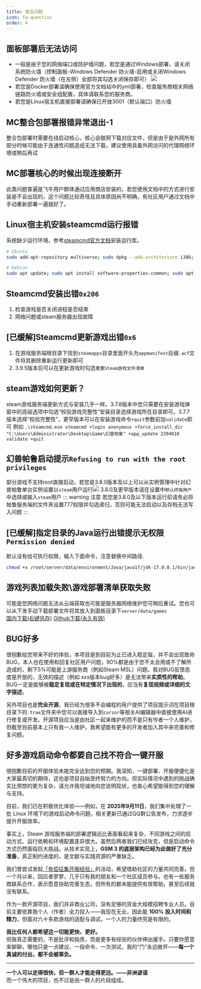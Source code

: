 ```yaml
---
title: 常见问题
icon: fa-question
order: 4
---
```


## 面板部署后无法访问
- 一般是由于您的网络端口或防护墙问题，若您是通过Windows部署，请关闭系统防火墙（控制面板-Windows Defender 防火墙-启用或关闭Windows Defender 防火墙（在左侧）全部将其勾选关闭保存即可）
![](https://images.server.xiaozhuhouses.asia:3000/i/2025/10/16/iyj8qa.png)
- 若您是Docker部署请确保使用官方文档站中的yml部署，检查服务商相关网络链路防火墙或安全组配置，具体请联系您的服务商。
- 若您是Linux宿主机直接部署请确保已开放3001（默认端口）防火墙

## MC整合包部署报错异常退出-1
整合包部署时需要在线启动核心，核心会联网下载对应文件，但是由于是外网所有部分时候可能由于连通性问题造成无法下载，建议使用具备外网访问的代理网络环境或稍后再试

## MC部署核心的时候出现连接断开
此类问题普遍是飞牛用户群体通过应用商店安装的，若您使用文档中的方式进行安装是不会出现的，这个问题比较奇怪且具体原因尚不明确，有社区用户通过文档中手动重新部署一遍就好了。

## Linux宿主机安装steamcmd运行报错
系统缺少运行环境，参考[steamcmd官方文档](https://developer.valvesoftware.com/wiki/SteamCMD#Ubuntu)安装运行库。
```bash
# Ubuntu
sudo add-apt-repository multiverse; sudo dpkg --add-architecture i386; sudo apt update

# Debian
sudo apt update; sudo apt install software-properties-common; sudo apt-add-repository non-free; sudo dpkg --add-architecture i386; sudo apt update
```

## Steamcmd安装出错`0x206`
1. 检查游戏是否关闭进程是否结束
2. 网络问题或steam服务器出现故障

## [已缓解]Steamcmd更新游戏出错`0x6`
1. 在游戏服务端根目录下找到`steamapps`目录里面开头为`appmanifest`后缀`.acf`文件将其删除重新运行更新即可
2. 3.9.5版本后可以在更新游戏时勾选`重置Steam游戏文件清单`

## steam游戏如何更新？
steam游戏服务端更新方式与安装几乎一样。3.7.8版本中您只需要在安装游戏弹窗中的高级选项中勾选“校验游戏完整性”安装目录选择游戏所在目录即可。3.7.7版本选择“校验完整性”，更早版本可以在安装游戏命令`+quit`参数前加`validate`即可 例如
` .\steamcmd.exe steamcmd +login anonymous +force_install_dir "C:\Users\Administrator\Desktop\Game\幻兽帕鲁" +app_update 2394010 validate +quit `

## 幻兽帕鲁启动提示`Refusing to run with the root privileges`
部分游戏不支持root直接启动，若您是3.8.0版本及以上可以从实例管理中针对幻兽帕鲁单台实例设置以`steam`用户运行![](https://images.server.xiaozhuhouses.asia:3000/i/2025/09/23/f243vr.png)
3.8.0及更早版本请在设置中`默认终端用户`中选择或输入`steam`用户
::: warning 注意
若您是3.8.0及以下版本运行前请务必将帕鲁服务端的文件夹设置777权限并勾选递归，否则可能无法启动以及存档无法写入问题
:::

## [已缓解]指定目录的Java运行出错提示无权限`Permission denied`
默认没有给可执行权限，输入下面命令，注意替换中间路径.
```bash
chmod +x /root/server/data/environment/Java/java17/jdk-17.0.0.1/bin/java
```

## 游戏列表加载失败\游戏部署清单获取失败
可能是您网络问题无法从云端获取也可能是服务器网络维护您可稍后重试。您也可以从下发手动下载部署文件将其放入到面板目录下`server/data/games` \
[国内下载(右键另存)](http://langlangy.server.xiaozhuhouses.asia:8082/disk1/GSM3/installgame.json)
[Github下载(永久有效)](https://github.com/GSManagerXZ/GameServerManager/blob/main/server/data/games/installgame.json)

## BUG好多
很抱歉给您带来不好的体验，本项目是到目前为止已进入稳定版，并不会出现致命BUG，本人也在使用和回复社区用户问题，90%都是由于您不太会用或不了解所造成的，剩下5%可能是上游服务商（例如Steam MSL）问题。我对BUG反馈态度是开放的，无效的描述（例如 xxx版本bug好多）是无法带来**实质性的帮助**。BUG一定是能够被**稳定复现或在特定情况下出现的**，应当有**复现视频或详细的文字描述**。

另外项目也是**完全开源**，我已经为很多不会编程的用户提供了项目提示词在项目根目录下的`.trae`文件夹中您可以直接导入到`cursor`等相关AI编辑器中直接使用AI进行修复或开发。开源项目应当是由社区一起来维护的而不是只有作者一个人维护，但截至目前基本上只有我一人维护，我希望能有更多的开发者加入其中来完善和修复问题。

## 好多游戏启动命令都要自己找不符合一键开服
很抱歉目前的开服体验未能完全达到您的预期。我深知，一键部署、开服便捷化是大家最真切的期待，这也是项目自始至终努力的方向。但实际情况中遇到的挑战确实比预想的更为复杂，请允许我坦诚地向您说明现状，也衷心希望能得到您的理解与支持。

目前，我们已在积极优化体验——例如，在 **2025年9月11日**，我们集中处理了一批 Linux 环境下的游戏启动命令问题，相关更新已通过QQ群公告发布，力求逐步提升开服效率。

事实上，Steam 游戏服务端的部署逻辑远比表面看起来复杂，不同游戏之间的启动方式、运行依赖和环境配置差异很大。虽然后两者我们已经攻克，但是启动命令方式仍然面临巨大挑战。从技术实现上，**GSM 3 的底层架构已经为此做好了充分准备**，真正制约进度的，是文献与实践资源的严重缺乏。

我们曾尝试发起[「有偿征集开服经验」](https://docs.qq.com/doc/DV3ZYaFpTU3hEVWpJ)的活动，希望借助社区的力量共同完善。但一个月以来，回应者寥寥，几乎只有我的朋友和一个社区成员参与。也有一些服务商联系合作，表示愿意协助完善生态，但所有的都未能提供有效帮助，甚至后续就没有联系。

作为一款开源项目，我们并非商业公司，没有足够的资金大规模招聘专业人员。目前主要依靠我个人（作者）全力投入——我现在无业，因此能 **100% 投入时间和精力**，但面对六十多款游戏的适配与调试，一个人的力量终究是有限的。

**我比任何人都希望这一切能更快、更好。**  
但我真正需要的，不是批评和指责，而是更多有经验的伙伴伸出援手。只要你愿意来聊聊，哪怕只是一点建议、一段命令、一次测试，我的“门”永远敞开——**每一个真诚的付出，都不会被辜负。**

---
**一个人可以走得很快，但一群人才能走得更远。——非洲谚语**  
而一个伟大的项目，也不过是由一群人的片段组成。